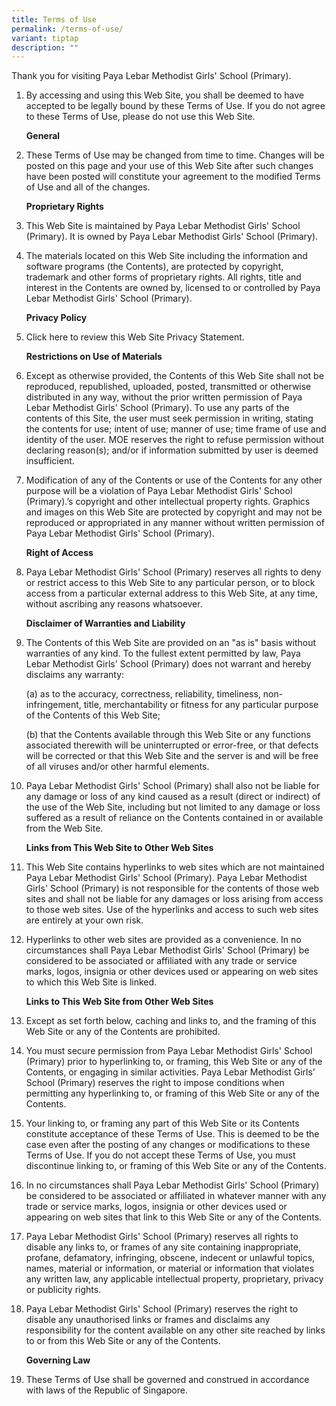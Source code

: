 ```yaml
---
title: Terms of Use
permalink: /terms-of-use/
variant: tiptap
description: ""
---
```

<p>Thank you for visiting Paya Lebar Methodist Girls' School (Primary).</p>
<ol data-tight="true" class="tight">
<li>
<p>By accessing and using this Web Site, you shall be deemed to have accepted
to be legally bound by these Terms of Use. If you do not agree to these
Terms of Use, please do not use this Web Site.</p>
<p><strong>General</strong>
</p>
</li>
<li>
<p>These Terms of Use may be changed from time to time. Changes will be posted
on this page and your use of this Web Site after such changes have been
posted will constitute your agreement to the modified Terms of Use and
all of the changes.</p>
<p><strong>Proprietary Rights</strong>
</p>
</li>
<li>
<p>This Web Site is maintained by Paya Lebar Methodist Girls' School (Primary).
It is owned by Paya Lebar Methodist Girls' School (Primary).</p>
</li>
<li>
<p>The materials located on this Web Site including the information and software
programs (the Contents), are protected by copyright, trademark and other
forms of proprietary rights. All rights, title and interest in the Contents
are owned by, licensed to or controlled by Paya Lebar Methodist Girls'
School (Primary).</p>
<p><strong>Privacy Policy</strong>
</p>
</li>
<li>
<p>Click here to review this Web Site Privacy Statement.</p>
<p><strong>Restrictions on Use of Materials</strong>
</p>
</li>
<li>
<p>Except as otherwise provided, the Contents of this Web Site shall not
be reproduced, republished, uploaded, posted, transmitted or otherwise
distributed in any way, without the prior written permission of Paya Lebar
Methodist Girls' School (Primary). To use any parts of the contents of
this Site, the user must seek permission in writing, stating the contents
for use; intent of use; manner of use; time frame of use and identity of
the user. MOE reserves the right to refuse permission without declaring
reason(s); and/or if information submitted by user is deemed insufficient.</p>
</li>
<li>
<p>Modification of any of the Contents or use of the Contents for any other
purpose will be a violation of Paya Lebar Methodist Girls' School (Primary).’s
copyright and other intellectual property rights. Graphics and images on
this Web Site are protected by copyright and may not be reproduced or appropriated
in any manner without written permission of Paya Lebar Methodist Girls'
School (Primary).</p>
<p><strong>Right of Access</strong>
</p>
</li>
<li>
<p>Paya Lebar Methodist Girls' School (Primary) reserves all rights to deny
or restrict access to this Web Site to any particular person, or to block
access from a particular external address to this Web Site, at any time,
without ascribing any reasons whatsoever.</p>
<p><strong>Disclaimer of Warranties and Liability</strong>
</p>
</li>
<li>
<p>The Contents of this Web Site are provided on an "as is" basis without
warranties of any kind. To the fullest extent permitted by law, Paya Lebar
Methodist Girls' School (Primary) does not warrant and hereby disclaims
any warranty:</p>
<p>(a) as to the accuracy, correctness, reliability, timeliness, non-infringement,
title, merchantability or fitness for any particular purpose of the Contents
of this Web Site;</p>
<p>(b) that the Contents available through this Web Site or any functions
associated therewith will be uninterrupted or error-free, or that defects
will be corrected or that this Web Site and the server is and will be free
of all viruses and/or other harmful elements.</p>
</li>
<li>
<p>Paya Lebar Methodist Girls' School (Primary) shall also not be liable
for any damage or loss of any kind caused as a result (direct or indirect)
of the use of the Web Site, including but not limited to any damage or
loss suffered as a result of reliance on the Contents contained in or available
from the Web Site.</p>
<p><strong>Links from This Web Site to Other Web Sites</strong>
</p>
</li>
<li>
<p>This Web Site contains hyperlinks to web sites which are not maintained
Paya Lebar Methodist Girls' School (Primary). Paya Lebar Methodist Girls'
School (Primary) is not responsible for the contents of those web sites
and shall not be liable for any damages or loss arising from access to
those web sites. Use of the hyperlinks and access to such web sites are
entirely at your own risk.</p>
</li>
<li>
<p>Hyperlinks to other web sites are provided as a convenience. In no circumstances
shall Paya Lebar Methodist Girls' School (Primary) be considered to be
associated or affiliated with any trade or service marks, logos, insignia
or other devices used or appearing on web sites to which this Web Site
is linked.</p>
<p><strong>Links to This Web Site from Other Web Sites</strong>
</p>
</li>
<li>
<p>Except as set forth below, caching and links to, and the framing of this
Web Site or any of the Contents are prohibited.</p>
</li>
<li>
<p>You must secure permission from Paya Lebar Methodist Girls' School (Primary)
prior to hyperlinking to, or framing, this Web Site or any of the Contents,
or engaging in similar activities. Paya Lebar Methodist Girls' School (Primary)
reserves the right to impose conditions when permitting any hyperlinking
to, or framing of this Web Site or any of the Contents.</p>
</li>
<li>
<p>Your linking to, or framing any part of this Web Site or its Contents
constitute acceptance of these Terms of Use. This is deemed to be the case
even after the posting of any changes or modifications to these Terms of
Use. If you do not accept these Terms of Use, you must discontinue linking
to, or framing of this Web Site or any of the Contents.</p>
</li>
<li>
<p>In no circumstances shall Paya Lebar Methodist Girls' School (Primary)
be considered to be associated or affiliated in whatever manner with any
trade or service marks, logos, insignia or other devices used or appearing
on web sites that link to this Web Site or any of the Contents.</p>
</li>
<li>
<p>Paya Lebar Methodist Girls' School (Primary) reserves all rights to disable
any links to, or frames of any site containing inappropriate, profane,
defamatory, infringing, obscene, indecent or unlawful topics, names, material
or information, or material or information that violates any written law,
any applicable intellectual property, proprietary, privacy or publicity
rights.</p>
</li>
<li>
<p>Paya Lebar Methodist Girls' School (Primary) reserves the right to disable
any unauthorised links or frames and disclaims any responsibility for the
content available on any other site reached by links to or from this Web
Site or any of the Contents.</p>
<p><strong>Governing Law</strong>
</p>
</li>
<li>
<p>These Terms of Use shall be governed and construed in accordance with
laws of the Republic of Singapore.</p>
</li>
</ol>
<p></p>